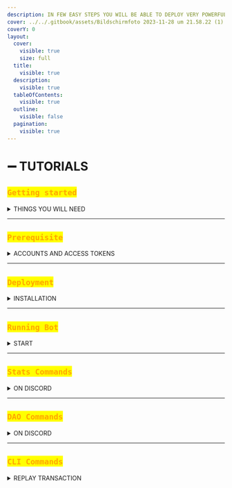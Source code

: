 ```yaml
---
description: IN FEW EASY STEPS YOU WILL BE ABLE TO DEPLOY VERY POWERFUL BOT
cover: ../../.gitbook/assets/Bildschirmfoto 2023-11-28 um 21.58.22 (1).png
coverY: 0
layout:
  cover:
    visible: true
    size: full
  title:
    visible: true
  description:
    visible: true
  tableOfContents:
    visible: true
  outline:
    visible: false
  pagination:
    visible: true
---
```


# ➖ TUTORIALS

## <mark style="color:orange;">`Getting started`</mark>

<details>

<summary>THINGS YOU WILL NEED</summary>

* Linux Server ([ubuntu 20.04](https://www.vultr.com/products/cloud-compute/)).
* Twitter [v2 API access](https://developer.twitter.com/en/docs/twitter-api/getting-started/about-twitter-api).
* Alchemy [API Key](https://auth.alchemy.com/signup).
* [Node.js](https://www.digitalocean.com/community/tutorials/how-to-install-node-js-on-ubuntu-20-04) v18.x
* Discord [APP token](https://discord.com/developers).
* Discord Server **Admin** access.
* Some Basic coding/editing knowledge.

</details>

***

## <mark style="color:orange;">`Prerequisite`</mark>

<details>

<summary>ACCOUNTS AND ACCESS TOKENS</summary>

#### TWITTER

* To get your twitter API keys, follow this [tutorial](https://developer.talkwalker.com/guides/rehydrating-tweet/getting-started).
* Now you need Access keys with **read and write** permission, follow this [tutorial](https://docs.tibco.com/pub/activematrix\_businessworks\_plugin\_for\_twitter/6.1.0/doc/html/GUID-3FAC9352-94BE-4D21-9DAC-7AE79E24BECA.html).
* Save both, your API and Access keys for [deployment](tutorials.md#deployment).

***

#### DISCORD

* To get Discord bot token, follow this [tutorial](https://www.writebots.com/discord-bot-token/).
* Save your Discord token for [deployment](tutorials.md#deployment).
* Now you will need to generate link with proper permissions to invite your Discord bot to your Server. In your [developer portal](https://discord.com/developers) under `0Auth2/URL Generator` check this boxes:

<img src="../../.gitbook/assets/image (73).png" alt="" data-size="original">

This will generate URL that you can use to invite Bot to your Discord server with proper permissions for it to post sales and other [Application Commands](tutorials.md#stats-commands).

Discord bot should now be ready to post sales, if you get stuck dm me on twitter @iape\_

</details>

***

## <mark style="color:orange;">`Deployment`</mark>

<details>

<summary>INSTALLATION</summary>

On your ubuntu server first clone PhunkBot repository

```bash
git clone https://github.com/Crypto-Phunks/nft-sales-twitter-bot.git
```

Go to Bots directory

```bash
cd nft-sales-twitter-bot
```

***

#### Run installation

```bash
npm install
```

***

#### Create `.env` file

```bash
nano .env
```

Add content from `example.env` and enter your [API](tutorials.md#prerequisite) credentials

{% code title=".env" overflow="wrap" %}
```bash
TWITTER_ACCESS_TOKEN_KEY=""
TWITTER_ACCESS_TOKEN_SECRET=""
TWITTER_API_KEY=""
TWITTER_API_KEY_SECRET=""

ALCHEMY_API_KEY=""
DISCORD_TOKEN=""

GETH_NODE_ENDPOINT=""
GETH_NODE_ENDPOINT_HTTP=""
```
{% endcode %}

***

Edit the <mark style="color:orange;">`src/config.ts`</mark> file

```bash
nano src/config.ts
```

Add your Smart Contract and Discord IDs

{% code title="config.ts" %}
```typescript
  // Contract Address ======================================== //
  contract_address: 'your-NFT-smart-contract',
  nftx_vault_contract_address: '',
  // Enter the block where your contract has been created
  statistic_initial_block: 13035326,
  //
  discord_channels: 'your-discord-channel-ID-where-bot-posts-sales',
  discord_client_id: 'your-discord-APP-ID',
  discord_guild_ids: 'your-discord-Server-ID',
```
{% endcode %}

Customise the Tweet and Discord Stats parameters

{% code title="config.ts" %}
```typescript
  ownedTokensMessageDiscord: '<wallet> owns <count> Phunks!\n———\n',
  graphStatisticsMessageDiscord: 'Here is the graph you requested for [<wallet>]!\n———\n',
  userStatisticsMessageDiscord: 'Stats for <wallet>!\n———\n\n⏳ Flipped to Phunk for the first time [<holder_since>] days ago.\n💰 Flipped Phunks [<tx_count>] times with a total volume of [Ξ<volume>]\n💎 Is currently holding [<owned_tokens>] Phunks.',
  globalStatisticsMessageDiscord: 'Here are volume stats for [<window>]! 💰\n\n<per_platform_stats>\n\nlast tx fetched [<last_event>]',
  saleMessageDiscord: '[Phunk #<tokenId>](<tweetLink>) was flipped for [<ethPrice> (<fiatPrice>)](<https://etherscan.io/tx/<txHash>>)\nfrom: [<from>](<https://notlarvalabs.com/cryptophunks/phunkbox?address=<initialFrom>>)\nto: [<to>](<https://notlarvalabs.com/cryptophunks/phunkbox?address=<initialTo>>)',
  saleMessage: 'Phunk #<tokenId> was flipped for <ethPrice> (<fiatPrice>) by <to>\n| https://notlarvalabs.com/cryptophunks/details/<tokenId>\n',
  bidMessageDiscord: '[Phunk #<tokenId>](<tweetLink>) has a bid for [<ethPrice> (<fiatPrice>)](https://notlarvalabs.com/cryptophunks/details/<tokenId>)\nfrom: [<from>](<https://notlarvalabs.com/cryptophunks/phunkbox?address=<initialFrom>>)',
  bidMessage: 'Phunk #<tokenId> has a bid for <ethPrice> (<fiatPrice>) from <from>\n| https://notlarvalabs.com/cryptophunks/details/<tokenId>\n',
  flywheelMessageDiscord: '[Phunk #<tokenId>](<tweetLink>) was flipped to FlyWheel for [<ethPrice> (<fiatPrice>)](<https://etherscan.io/tx/<txHash>>)\nby: [<to>](<https://notlarvalabs.com/cryptophunks/phunkbox?address=<initialTo>>)',
  flywheelMessage: 'Phunk #<tokenId> was flipped to FlyWheel for <ethPrice> (<fiatPrice>) by <to>\n| https://notlarvalabs.com/cryptophunks/details/<tokenId>\n| https://phunks.pro',
  auctionMessageDiscord: '[Phunk #<tokenId>](<tweetLink>) was Auctioned for [<ethPrice> (<fiatPrice>)](<additionalText>)\nto: [<to>](<https://notlarvalabs.com/cryptophunks/phunkbox?address=<initialTo>>)',
  auctionMessage: 'Phunk #<tokenId> was Auctioned for <ethPrice> (<fiatPrice>) to <to>\n| https://notlarvalabs.com/cryptophunks/details/<tokenId>\n| <additionalText>',
  loanMessage: 'Phunk #<tokenId> was flipped for <ethPrice> (<fiatPrice>) by <to>\n| https://notlarvalabs.com/cryptophunks/details/<tokenId>\n',
```
{% endcode %}

(Optional) Use Local images and Local metadata

{% code title="config.ts" %}
```typescript
  use_local_images: true,
  local_image_path: './token_images/phunk',
  use_forced_remote_image_path: false,
  forced_remote_image_path: '',
  enable_flashbot_detection: false,
  // 
  // this is a configuration for the phunk bid demo extension
  local_bids_image_path: './bids_images/Phunk_',
  discord_owned_tokens_image_path: '',
  discord_footer_text: 'FLIP!',
  // this is a configuration for the phunk auction house demo extension
  local_auction_image_path: './token_images/phunk',
  token_metadata_cache_path: './token_metadatas_cache',
```
{% endcode %}

The <mark style="color:orange;">`local_image_path`</mark> will be suffixed with the token number, ie, here, it will seek for an image named <mark style="color:red;">`./token_images/tokens0034.png`</mark> if the token #34 is sold.

***

(Optional) Edit <mark style="color:orange;">`src/app.module.ts`</mark>file and activate/deactivate services (providers) //&#x20;

<pre class="language-typescript" data-title="app.module.ts"><code class="lang-typescript">@Module({
  imports: [
    HttpModule,
    ServeStaticModule.forRoot({
      rootPath: join(__dirname, '..', 'client'),
    })],
    providers: [
      Erc721SalesService,
      <a data-footnote-ref href="#user-content-fn-1">// DAOService, -> This is DAO Service </a>
      <a data-footnote-ref href="#user-content-fn-2">// StatisticsService, -> This is Statistics Service</a>
      ////
      // Below is a simple example of how to create and plug a custom 
      // extension to the bot
      ////
      //
      PhunksBidService,
      PhunksAuctionHouseService,
      PhunksAuctionFlywheelService, 
      StatisticsService
    ],
    controllers: [
      DAOController
    ],
})

export class AppModule {

}
</code></pre>

***

#### Build and Deploy

```bash
npm run build
```

Installation should be ready now, proceed to [next step](tutorials.md#running-bot).

</details>

***

## <mark style="color:orange;">`Running Bot`</mark>

<details>

<summary>START</summary>

From my experience i recommend you run [screen](https://www.digitalocean.com/community/tutorials/how-to-install-and-use-screen-on-an-ubuntu-cloud-server) Session for your Bots instance.&#x20;

#### within installation directory start a new screen Session

```bash
screen -S yourbotsname
```

***

Now you can finally Start a bot, here are few run modes possible:

#### development

```bash
npm run start
```

#### watch mode

```bash
npm run start:dev
```

#### production mode

```bash
npm run start:prod
```

#### with watchdog (<mark style="color:green;">recommended</mark>)

```bash
npm run start:prod-with-watchdog
```

***

#### detach from screen Session

```bash
ctrl a + d
```

#### enter the screen Session back

```bash
screen -r yourbotsname
```

</details>

***

## <mark style="color:orange;">`Stats Commands`</mark>

<details>

<summary>ON DISCORD</summary>

If you have [Statistics module](features.md) in `src/app.module.ts` enabled, your Discord bot will gain some super powers.\
Note: indexing (<mark style="color:blue;">sync</mark>) can take up to 24h, depending on volume and age of your project. \
Here is the list of available commands:

#### Display a list of the owned tokens by a wallet

```typescript
/owned <wallet>
```

#### Display some interesting stats by wallet

```typescript
/userstats <wallet>
```

#### Display collection volume across all markets for given time frame

```typescript
/volume <time frame> 
```

#### Display a graph showing the average price and the volume of Collection over time

```typescript
/graph
```

#### Display the top 20 traders of your Collection for given time frame

```typescript
/traders <time frame>
```

#### Displays indexed info about a given transaction, useful for debugging purposes

```typescript
/transaction <tx>
```

#### Force index of the given transaction within the given block

```typescript
/index <block> <tx>
```

#### Check your Bots current index block number (heartbeat)

```typescript
/status
```

</details>

***

## <mark style="color:orange;">`DAO Commands`</mark>

<details>

<summary>ON DISCORD</summary>

If you have [DAO Module](features.md) in `src/app.module.ts` enabled, your Discord bot will gain some amazing super powers. Since we are dealing with community Governance here, commands are split into two categories: <mark style="color:red;">Admin</mark> and <mark style="color:green;">User</mark> commands. \
To learn more about DAO Module and how it works go to [governance.md](governance.md "mention")

### <mark style="color:red;">Admin Commands</mark>

#### Create Poll for users with allowed role (optional) to vote

```typescript
/createpoll <description> <duration> <role> <emojis>
```

#### Get detailed Poll results, only visible to Admins

```typescript
/pollresults <poll id>
```

#### Close Poll, forced command

```typescript
/closepoll <poll id>
```

#### Delete Poll, forced command

```typescript
/deletepoll <poll id>
```

***

### <mark style="color:green;">User Commands</mark>

#### List all active Polls

```typescript
/listpolls
```

#### Bind web3 wallet to your Discord account

```typescript
/bindweb3
```

#### Bind twitter account to your Discord account

```typescript
/bindtwitter
```

#### List bounded web3 wallet(s) and twitter account to your Discord account

```typescript
/bounded
```

</details>

***

## <mark style="color:orange;">`CLI Commands`</mark>

<details>

<summary>REPLAY TRANSACTION</summary>

You might occur situation where you want to repost missed sale or replay specific transaction to monitor bots behaviour and debug. \
This is where CLI extension comes in very handy.

#### To replay transaction with tweeting, run within installation directory

```bash
npm run cli -- --action=tweet --contract=your-contract-here --block=block-number --tx=transaction-hash
```

#### To replay transaction for indexing and debugging, run within installation directory

```bash
npm run cli -- --action=index --contract=your-contract-here --block=block-number --tx=transaction-hash
```

</details>

[^1]: Check [Features](features.md) to understand this module.

[^2]: [Check Features to understand this module.](features.md)
